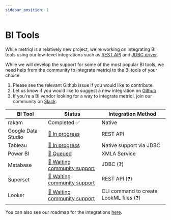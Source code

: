 ```yaml
---
sidebar_position: 1
---
```


# BI Tools

While metriql is a relatively new project, we're working on integrating BI tools using our low-level integrations such as [REST API](rest-api) and [JDBC driver](jdbc-driver).

While we will develop the support for some of the most popular BI tools, we need help from the community to integrate metriql to the BI tools of your choice. 

1. Please see the relevant Github issue if you would like to contribute.
2. Let us know if you would like to suggest a new integration on [Github](https://github.com/metriql/metriql/issues/new)
3. If you're a BI vendor looking for a way to integrate metriql, join our community on [Slack](https://join.slack.com/t/metriql/shared_invite/zt-qp9ds5te-EqzlN79caX76uH~2yqygpA).


| BI Tool            | Status             | Integration Method  |
|--------------------|--------------------|---------------------|
| rakam              | Completed  ✅    |  Native                                            |   
| Google Data Studio | [🚧 In progress](https://github.com/metriql/metriql/issues/1)  | REST API  |
| Tableau            | [🚧 In progress](https://github.com/metriql/metriql/issues/6)  | Native support via JDBC      |
| Power BI           | [🚧 Queued](https://github.com/metriql/metriql/issues/7)  | XMLA Service  |   
| Metabase           | [🙋 Waiting community support](https://github.com/metriql/metriql/issues/6)  | JDBC (❓)      |
| Superset           | [🙋 Waiting community support](https://github.com/metriql/metriql/issues/10) | REST API (❓) |
| Looker             | [🙋 Waiting community support](https://github.com/metriql/metriql/issues/9)  | CLI command to create LookML files (❓)      |


You can also see our roadmap for the integrations [here](https://github.com/metriql/metriql/projects/1).
